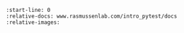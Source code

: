 ```{include} ../developing.md
:start-line: 0
:relative-docs: www.rasmussenlab.com/intro_pytest/docs
:relative-images:
```
